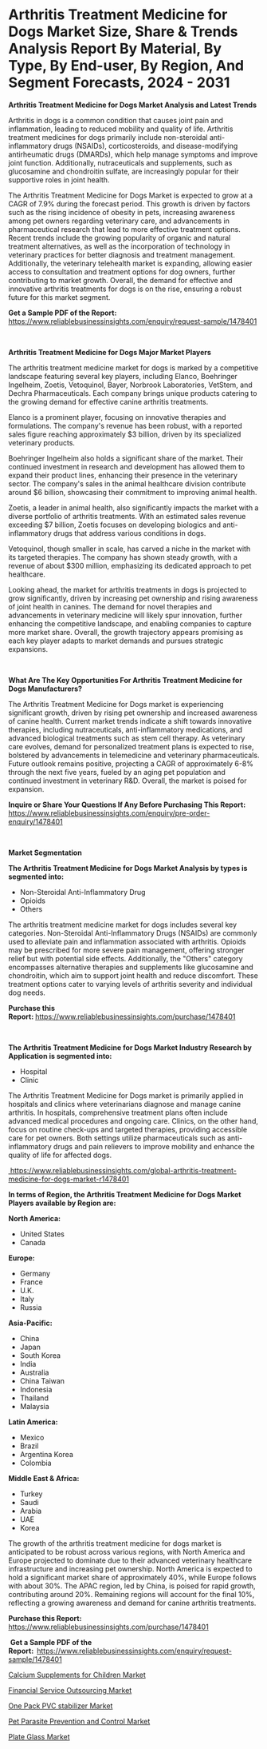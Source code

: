 <p><h1>Arthritis Treatment Medicine for Dogs Market Size, Share & Trends Analysis Report By Material, By Type, By End-user, By Region, And Segment Forecasts, 2024 - 2031</h1></p><p><strong>Arthritis Treatment Medicine for Dogs Market Analysis and Latest Trends</strong></p>
<p><p>Arthritis in dogs is a common condition that causes joint pain and inflammation, leading to reduced mobility and quality of life. Arthritis treatment medicines for dogs primarily include non-steroidal anti-inflammatory drugs (NSAIDs), corticosteroids, and disease-modifying antirheumatic drugs (DMARDs), which help manage symptoms and improve joint function. Additionally, nutraceuticals and supplements, such as glucosamine and chondroitin sulfate, are increasingly popular for their supportive roles in joint health.</p><p>The Arthritis Treatment Medicine for Dogs Market is expected to grow at a CAGR of 7.9% during the forecast period. This growth is driven by factors such as the rising incidence of obesity in pets, increasing awareness among pet owners regarding veterinary care, and advancements in pharmaceutical research that lead to more effective treatment options. Recent trends include the growing popularity of organic and natural treatment alternatives, as well as the incorporation of technology in veterinary practices for better diagnosis and treatment management. Additionally, the veterinary telehealth market is expanding, allowing easier access to consultation and treatment options for dog owners, further contributing to market growth. Overall, the demand for effective and innovative arthritis treatments for dogs is on the rise, ensuring a robust future for this market segment.</p></p>
<p><strong>Get a Sample PDF of the Report:&nbsp;</strong> <a href="https://www.reliablebusinessinsights.com/enquiry/request-sample/1478401?utm_campaign=97&utm_medium=2&utm_source=Github&utm_content=ia&utm_term=28092024&utm_id=arthritis-treatment-medicine-for-dogs">https://www.reliablebusinessinsights.com/enquiry/request-sample/1478401</a></p>
<p>&nbsp;</p>
<p><strong>Arthritis Treatment Medicine for Dogs Major Market Players</strong></p>
<p><p>The arthritis treatment medicine market for dogs is marked by a competitive landscape featuring several key players, including Elanco, Boehringer Ingelheim, Zoetis, Vetoquinol, Bayer, Norbrook Laboratories, VetStem, and Dechra Pharmaceuticals. Each company brings unique products catering to the growing demand for effective canine arthritis treatments.</p><p>Elanco is a prominent player, focusing on innovative therapies and formulations. The company's revenue has been robust, with a reported sales figure reaching approximately $3 billion, driven by its specialized veterinary products.</p><p>Boehringer Ingelheim also holds a significant share of the market. Their continued investment in research and development has allowed them to expand their product lines, enhancing their presence in the veterinary sector. The company's sales in the animal healthcare division contribute around $6 billion, showcasing their commitment to improving animal health.</p><p>Zoetis, a leader in animal health, also significantly impacts the market with a diverse portfolio of arthritis treatments. With an estimated sales revenue exceeding $7 billion, Zoetis focuses on developing biologics and anti-inflammatory drugs that address various conditions in dogs.</p><p>Vetoquinol, though smaller in scale, has carved a niche in the market with its targeted therapies. The company has shown steady growth, with a revenue of about $300 million, emphasizing its dedicated approach to pet healthcare.</p><p>Looking ahead, the market for arthritis treatments in dogs is projected to grow significantly, driven by increasing pet ownership and rising awareness of joint health in canines. The demand for novel therapies and advancements in veterinary medicine will likely spur innovation, further enhancing the competitive landscape, and enabling companies to capture more market share. Overall, the growth trajectory appears promising as each key player adapts to market demands and pursues strategic expansions.</p></p>
<p>&nbsp;</p>
<p><strong>What Are The Key Opportunities For Arthritis Treatment Medicine for Dogs Manufacturers?</strong></p>
<p><p>The Arthritis Treatment Medicine for Dogs market is experiencing significant growth, driven by rising pet ownership and increased awareness of canine health. Current market trends indicate a shift towards innovative therapies, including nutraceuticals, anti-inflammatory medications, and advanced biological treatments such as stem cell therapy. As veterinary care evolves, demand for personalized treatment plans is expected to rise, bolstered by advancements in telemedicine and veterinary pharmaceuticals. Future outlook remains positive, projecting a CAGR of approximately 6-8% through the next five years, fueled by an aging pet population and continued investment in veterinary R&D. Overall, the market is poised for expansion.</p></p>
<p><strong>Inquire or Share Your Questions If Any Before Purchasing This Report:</strong> <a href="https://www.reliablebusinessinsights.com/enquiry/pre-order-enquiry/1478401?utm_campaign=97&utm_medium=2&utm_source=Github&utm_content=ia&utm_term=28092024&utm_id=arthritis-treatment-medicine-for-dogs">https://www.reliablebusinessinsights.com/enquiry/pre-order-enquiry/1478401</a></p>
<p>&nbsp;</p>
<p><strong>Market Segmentation</strong></p>
<p><strong>The Arthritis Treatment Medicine for Dogs Market Analysis by types is segmented into:</strong></p>
<p><ul><li>Non-Steroidal Anti-Inflammatory Drug</li><li>Opioids</li><li>Others</li></ul></p>
<p><p>The arthritis treatment medicine market for dogs includes several key categories. Non-Steroidal Anti-Inflammatory Drugs (NSAIDs) are commonly used to alleviate pain and inflammation associated with arthritis. Opioids may be prescribed for more severe pain management, offering stronger relief but with potential side effects. Additionally, the "Others" category encompasses alternative therapies and supplements like glucosamine and chondroitin, which aim to support joint health and reduce discomfort. These treatment options cater to varying levels of arthritis severity and individual dog needs.</p></p>
<p><strong>Purchase this Report:&nbsp;</strong><a href="https://www.reliablebusinessinsights.com/purchase/1478401?utm_campaign=97&utm_medium=2&utm_source=Github&utm_content=ia&utm_term=28092024&utm_id=arthritis-treatment-medicine-for-dogs">https://www.reliablebusinessinsights.com/purchase/1478401</a></p>
<p>&nbsp;</p>
<p><strong>The Arthritis Treatment Medicine for Dogs Market Industry Research by Application is segmented into:</strong></p>
<p><ul><li>Hospital</li><li>Clinic</li></ul></p>
<p><p>The Arthritis Treatment Medicine for Dogs market is primarily applied in hospitals and clinics where veterinarians diagnose and manage canine arthritis. In hospitals, comprehensive treatment plans often include advanced medical procedures and ongoing care. Clinics, on the other hand, focus on routine check-ups and targeted therapies, providing accessible care for pet owners. Both settings utilize pharmaceuticals such as anti-inflammatory drugs and pain relievers to improve mobility and enhance the quality of life for affected dogs.</p></p>
<p><a href="https://www.reliablebusinessinsights.com/global-arthritis-treatment-medicine-for-dogs-market-r1478401?utm_campaign=97&utm_medium=2&utm_source=Github&utm_content=ia&utm_term=28092024&utm_id=arthritis-treatment-medicine-for-dogs">&nbsp;https://www.reliablebusinessinsights.com/global-arthritis-treatment-medicine-for-dogs-market-r1478401</a></p>
<p><strong>In terms of Region, the Arthritis Treatment Medicine for Dogs Market Players available by Region are:</strong></p>
<p>
    <p> <strong> North America: </strong>
        <ul>
            <li>United States</li>
            <li>Canada</li>
        </ul>
        </p> 
    <p> <strong> Europe: </strong>
        <ul>
            <li>Germany</li>
            <li>France</li>
            <li>U.K.</li>
            <li>Italy</li>
            <li>Russia</li>
        </ul>
        </p> 
    <p> <strong> Asia-Pacific: </strong>
        <ul>
            <li>China</li>
            <li>Japan</li>
            <li>South Korea</li>
            <li>India</li>
            <li>Australia</li>
            <li>China Taiwan</li>
            <li>Indonesia</li>
            <li>Thailand</li>
            <li>Malaysia</li>
        </ul>
        </p> 
    <p> <strong> Latin America: </strong>
        <ul>
            <li>Mexico</li>
            <li>Brazil</li>
            <li>Argentina Korea</li>
            <li>Colombia</li>
        </ul>
        </p> 
    <p> <strong> Middle East & Africa: </strong>
        <ul>
            <li>Turkey</li>
            <li>Saudi</li>
            <li>Arabia</li>
            <li>UAE</li>
            <li>Korea</li>
        </ul>
    </p>
    </p>
<p><p>The growth of the arthritis treatment medicine for dogs market is anticipated to be robust across various regions, with North America and Europe projected to dominate due to their advanced veterinary healthcare infrastructure and increasing pet ownership. North America is expected to hold a significant market share of approximately 40%, while Europe follows with about 30%. The APAC region, led by China, is poised for rapid growth, contributing around 20%. Remaining regions will account for the final 10%, reflecting a growing awareness and demand for canine arthritis treatments.</p></p>
<p><strong>Purchase this Report: </strong><a href="https://www.reliablebusinessinsights.com/purchase/1478401?utm_campaign=97&utm_medium=2&utm_source=Github&utm_content=ia&utm_term=28092024&utm_id=arthritis-treatment-medicine-for-dogs">https://www.reliablebusinessinsights.com/purchase/1478401</a></p>
<p>&nbsp;<strong>Get a Sample PDF of the Report:&nbsp;&nbsp;</strong><a href="https://www.reliablebusinessinsights.com/enquiry/request-sample/1478401?utm_campaign=97&utm_medium=2&utm_source=Github&utm_content=ia&utm_term=28092024&utm_id=arthritis-treatment-medicine-for-dogs">https://www.reliablebusinessinsights.com/enquiry/request-sample/1478401</a></p>
<p><strong></strong></p>
<p><p><a href="https://github.com/darcy8m10dupre/Market-Research-Report-List-1/blob/main/calcium-supplements-for-children-market.md?utm_campaign=97&utm_medium=2&utm_source=Github&utm_content=ia&utm_term=28092024&utm_id=arthritis-treatment-medicine-for-dogs">Calcium Supplements for Children Market</a></p><p><a href="https://issuu.com/reportprime-2/docs/financial-service-outsourcing-marke_dc288022b896b3?utm_campaign=97&utm_medium=2&utm_source=Github&utm_content=ia&utm_term=28092024&utm_id=arthritis-treatment-medicine-for-dogs">Financial Service Outsourcing Market</a></p><p><a href="https://www.linkedin.com/pulse/how-regional-markets-adapting-one-pack-pvc-stabilizer-market-zxepf?utm_campaign=97&utm_medium=2&utm_source=Github&utm_content=ia&utm_term=28092024&utm_id=arthritis-treatment-medicine-for-dogs">One Pack PVC stabilizer Market</a></p><p><a href="https://github.com/michaelhall412/Market-Research-Report-List-1/blob/main/pet-parasite-prevention-and-control-market.md?utm_campaign=97&utm_medium=2&utm_source=Github&utm_content=ia&utm_term=28092024&utm_id=arthritis-treatment-medicine-for-dogs">Pet Parasite Prevention and Control Market</a></p><p><a href="https://www.linkedin.com/pulse/plate-glass-industry-sector-new-technologies-market-impact-forecasted-sxnmf?utm_campaign=97&utm_medium=2&utm_source=Github&utm_content=ia&utm_term=28092024&utm_id=arthritis-treatment-medicine-for-dogs">Plate Glass Market</a></p></p>